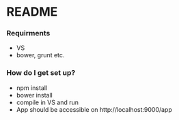 # README #

### Requirments ###

* VS
* bower, grunt etc.

### How do I get set up? ###

* npm install
* bower install
* compile in VS and run
* App should be accessible on http://localhost:9000/app   